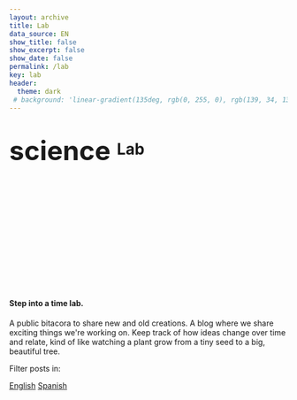 ```yaml
---
layout: archive
title: Lab
data_source: EN
show_title: false
show_excerpt: false
show_date: false
permalink: /lab
key: lab
header:
  theme: dark
 # background: 'linear-gradient(135deg, rgb(0, 255, 0), rgb(139, 34, 139, .1))'
---
```


# <span class="material-symbols-outlined" style="font-size: 48px; vertical-align: middle;"> science </span> Lab

<div class="hero hero--dark" style='height: 200px; background-image: url("img/lab/genesis-lab.jpg");'>
  <div class="hero__content">  
  </div>
</div>


#### Step into a time lab. 

A public bitacora to share new and old creations. A blog where we share exciting things we're working on.
Keep track of how ideas change over time and relate, kind of like watching a plant grow from a tiny seed to a big, beautiful tree. 

Filter posts in:
<br>

<a class="button button--outline-error button--rounded" href="/lab.html?tag=EN">English</a> <a class="button button--outline-error button--rounded" href="/lab.html?tag=ES">Spanish</a>

<br>



